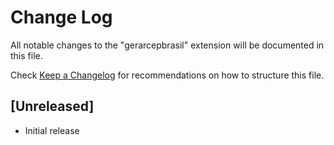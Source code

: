 # Change Log

All notable changes to the "gerarcepbrasil" extension will be documented in this file.

Check [Keep a Changelog](http://keepachangelog.com/) for recommendations on how to structure this file.

## [Unreleased]

- Initial release
